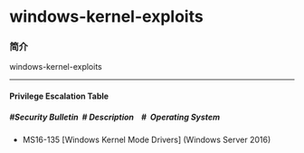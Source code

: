 # windows-kernel-exploits

### 简介

windows-kernel-exploits


***

#### Privilege Escalation Table
##### #Security Bulletin		  # Description    #  Operating System
- <a hrep="./msxxx">MS16-135</a>  [Windows Kernel Mode Drivers] (Windows Server 2016)
